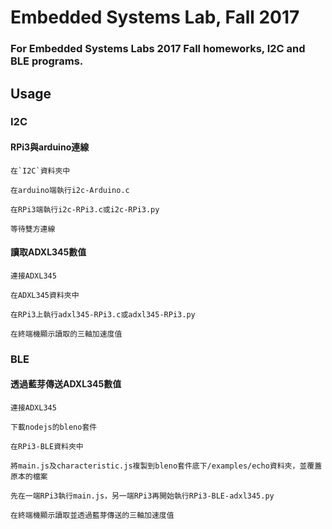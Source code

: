 # Embedded Systems Lab, Fall 2017
### For Embedded Systems Labs 2017 Fall homeworks, I2C and BLE programs.
## Usage
### I2C
#### RPi3與arduino連線
```
在`I2C`資料夾中

在arduino端執行i2c-Arduino.c

在RPi3端執行i2c-RPi3.c或i2c-RPi3.py
  
等待雙方連線
```
#### 讀取ADXL345數值
```
連接ADXL345

在ADXL345資料夾中

在RPi3上執行adxl345-RPi3.c或adxl345-RPi3.py

在終端機顯示讀取的三軸加速度值
```

### BLE
#### 透過藍芽傳送ADXL345數值
```
連接ADXL345

下載nodejs的bleno套件

在RPi3-BLE資料夾中

將main.js及characteristic.js複製到bleno套件底下/examples/echo資料夾，並覆蓋原本的檔案

先在一端RPi3執行main.js，另一端RPi3再開始執行RPi3-BLE-adxl345.py

在終端機顯示讀取並透過藍芽傳送的三軸加速度值
```
